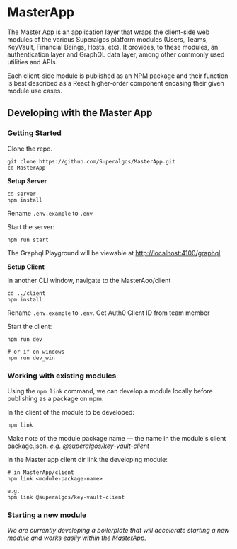 # MasterApp
The Master App is an application layer that wraps the client-side web modules of the various Superalgos platform modules (Users, Teams, KeyVault, Financial Beings, Hosts, etc).
It provides, to these modules, an authentication layer and GraphQL data layer, among other commonly used utilities and APIs.

Each client-side module is published as an NPM package and their function is best described as a
React higher-order component encasing their given module use cases.

## Developing with the Master App

### Getting Started

Clone the repo.

```
git clone https://github.com/Superalgos/MasterApp.git
cd MasterApp
```

**Setup Server**

```
cd server
npm install
```
Rename `.env.example` to `.env`

Start the server:

```
npm run start
```
The Graphql Playground will be viewable at [http://localhost:4100/graphql](http://localhost:4100/graphql)

**Setup Client**

In another CLI window, navigate to the MasterAoo/client

```
cd ../client
npm install
```

Rename `.env.example` to `.env`. Get Auth0 Client ID from team member

Start the client:

```
npm run dev

# or if on windows
npm run dev_win
```

### Working with existing modules

Using the `npm link` command, we can develop a module locally before publishing as a package on npm.

In the client of the module to be developed:

```
npm link
```

Make note of the module package name — the name in the module's client package.json. *e.g. @superalgos/key-vault-client*

In the Master app client dir link the developing module:

```
# in MasterApp/client
npm link <module-package-name>

e.g.
npm link @superalgos/key-vault-client
```

### Starting a new module

*We are currently developing a boilerplate that will accelerate starting a new module and works easily within the MasterApp.*
